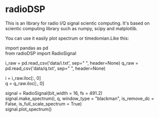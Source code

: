 # radioDSP

This is an library for radio I/Q signal scientic computing. 
It's based on scientic computing library such as numpy, scipy and matplotlib.

You can use it easily plot spectrum or timedomian.Like this:

import pandas as pd  
from radioDSP import RadioSignal  

i_raw = pd.read_csv('data/i.txt', sep=" ", header=None)
q_raw = pd.read_csv('data/q.txt', sep=" ", header=None)

i = i_raw.iloc[:, 0]  
q = q_raw.iloc[:, 0]  

signal = RadioSignal(bit_width = 16, fs = 491.2)  
signal.make_spectrum(i, q, window_type = "blackman", is_remove_dc = False, is_full_scale_spectrum = True)  
signal.plot_spectrum()  
